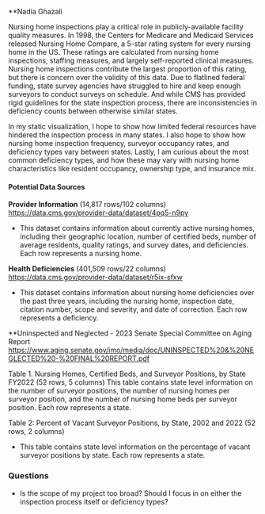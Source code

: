 **Nadia Ghazali

Nursing home inspections play a critical role in publicly-available facility quality measures. In 1998, the Centers for Medicare and Medicaid Services released Nursing Home Compare, a 5-star rating system for every nursing home in the US. These ratings are calculated from nursing home inspections, staffing measures, and largely self-reported clinical measures. Nursing home inspections contribute the largest proportion of this rating, but there is concern over the validity of this data. Due to flatlined federal funding, state survey agencies have struggled to hire and keep enough surveyors to conduct surveys on schedule. And while CMS has provided rigid guidelines for the state inspection process, there are inconsistencies in deficiency counts between otherwise similar states. 

In my static visualization, I hope to show how limited federal resources have hindered the inspection process in many states. I also hope to show how nursing home inspection frequency, surveyor occupancy rates, and deficiency types vary between states. Lastly, I am curious about the most common deficiency types, and how these may vary with nursing home characteristics like resident occupancy, ownership type, and insurance mix. 

#### Potential Data Sources

**Provider Information** (14,817 rows/102 columns)
https://data.cms.gov/provider-data/dataset/4pq5-n9py

* This dataset contains information about currently active nursing homes, including their geographic location, number of certified beds, number of average residents, quality ratings, and survey dates, and deficiencies. Each row represents a nursing home. 

**Health Deficiencies** (401,509 rows/22 columns)
https://data.cms.gov/provider-data/dataset/r5ix-sfxw

* This dataset contains information about nursing home deficiencies over the past three years, including the nursing home, inspection date, citation number, scope and severity, and date of correction. Each row represents a deficiency. 

**Uninspected and Neglected - 2023 Senate Special Committee on Aging Report 
https://www.aging.senate.gov/imo/media/doc/UNINSPECTED%20&%20NEGLECTED%20-%20FINAL%20REPORT.pdf

Table 1. Nursing Homes, Certified Beds, and Surveyor Positions, by State FY2022 (52 rows, 5 columns)
	This table contains state level information on the number of surveyor positions, the number of nursing homes per surveyor position, and the number of nursing home beds per surveyor position. Each row represents a state. 

Table 2: Percent of Vacant Surveyor Positions, by State, 2002 and 2022 (52 rows, 2 columns)
* This table contains state level information on the percentage of vacant surveyor positions by state. Each row represents a state. 

### Questions 
* Is the scope of my project too broad? Should I focus in on either the inspection process itself or deficiency types? 
  
